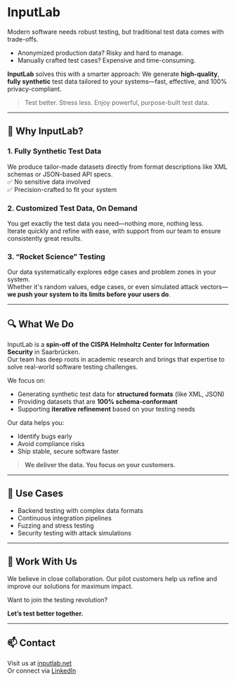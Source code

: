 # InputLab

Modern software needs robust testing, but traditional test data comes with trade-offs.
- Anonymized production data? Risky and hard to manage.
- Manually crafted test cases? Expensive and time-consuming.

**InputLab** solves this with a smarter approach:
We generate **high-quality**, **fully synthetic** test data tailored to your systems&mdash;fast, effective, and 100% privacy-compliant.

> Test better. Stress less. Enjoy powerful, purpose-built test data.

---

## 🚀 Why InputLab?

### 1. **Fully Synthetic Test Data**
We produce tailor-made datasets directly from format descriptions like XML schemas or JSON-based API specs.  
✅ No sensitive data involved  
✅ Precision-crafted to fit your system

### 2. **Customized Test Data, On Demand**
You get exactly the test data you need&mdash;nothing more, nothing less.  
Iterate quickly and refine with ease, with support from our team to ensure consistently great results.

### 3. **“Rocket Science” Testing**
Our data systematically explores edge cases and problem zones in your system.  
Whether it's random values, edge cases, or even simulated attack vectors&mdash;**we push your system to its limits before your users do**.

---

## 🔍 What We Do

InputLab is a **spin-off of the CISPA Helmholtz Center for Information Security** in Saarbrücken.  
Our team has deep roots in academic research and brings that expertise to solve real-world software testing challenges.

We focus on:
- Generating synthetic test data for **structured formats** (like XML, JSON)
- Providing datasets that are **100% schema-conformant**
- Supporting **iterative refinement** based on your testing needs

Our data helps you:
- Identify bugs early
- Avoid compliance risks
- Ship stable, secure software faster

> **We deliver the data. You focus on your customers.**

---

## 🧪 Use Cases

- Backend testing with complex data formats
- Continuous integration pipelines
- Fuzzing and stress testing
- Security testing with attack simulations

---

## 🤝 Work With Us

We believe in close collaboration. Our pilot customers help us refine and improve our solutions for maximum impact.

Want to join the testing revolution?

**Let’s test better together.**

---

## 📫 Contact

Visit us at [inputlab.net](https://inputlab.net)  
Or connect via [LinkedIn](https://www.linkedin.com/company/inputlab)

